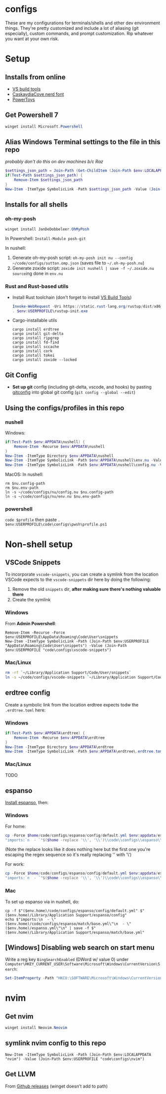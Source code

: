 # configs
These are my configurations for terminals/shells and other dev environment things. They're pretty customized and include a lot of aliasing (git especially), custom commands, and prompt customization. Rip whatever you want at your own risk.

# Setup
## Installs from online
- [VS build tools](https://visualstudio.microsoft.com/downloads/)
- [CaskaydiaCove nerd font](https://www.nerdfonts.com/font-downloads)
- [PowerToys](https://aka.ms/installpowertoys)

## Get Powershell 7
```powershell
winget install Microsoft.Powershell
```

## Alias Windows Terminal settings to the file in this repo
_probably don't do this on dev machines b/c Raz_
```powershell
$settings_json_path = Join-Path (Get-ChildItem (Join-Path $env:LOCALAPPDATA "Packages/Microsoft.WindowsTerminal_*"))[0].FullName "LocalState/settings.json"
if(Test-Path $settings_json_path) {
    Remove-Item $settings_json_path
}
New-Item -ItemType SymbolicLink -Path $settings_json_path -Value (Join-Path $env:USERPROFILE "code\configs\terminal.settings.json")
```

## Installs for all shells
### oh-my-posh
```powershell
winget install JanDeDobbeleer.OhMyPosh
```

In Powershell: `Install-Module posh-git`

In nushell:
1. Generate oh-my-posh script: `oh-my-posh init nu --config ~/code/configs/sutton.omp.json` (saves file to `~/.oh-my-posh.nu`)
1. Generate zoxide script: `zoxide init nushell | save -f ~/.zoxide.nu`
`source`ing done in `env.nu`

### Rust and Rust-based utils
- Install Rust toolchain (don't forget to install [VS Build Tools](https://visualstudio.microsoft.com/))
    ```powershell
    Invoke-WebRequest -Uri https://static.rust-lang.org/rustup/dist/x86_64-pc-windows-msvc/rustup-init.exe -OutFile $env:USERPROFILE\rustup-init.exe
    . $env:USERPROFILE\rustup-init.exe
    ```
- Cargo-installable utils
    ```
    cargo install erdtree
    cargo install git-delta
    cargo install ripgrep
    cargo install fd-find
    cargo install sccache
    cargo install cork
    cargo install tokei
    cargo install zoxide --locked
    ```

## Git Config
- **Set up git** config (including git-delta, vscode, and hooks) by pasting [gitconfig](./gitconfig) into global git config (`git config --global --edit`)

## Using the configs/profiles in this repo
### nushell
Windows:
```powershell
if(Test-Path $env:APPDATA\nushell) {
    Remove-Item -Recurse $env:APPDATA\nushell
}
New-Item -ItemType Directory $env:APPDATA\nushell
New-Item -ItemType SymbolicLink -Path $env:APPDATA\nushell\env.nu -Value (Join-Path $env:USERPROFILE "code\configs\nu\env.nu")
New-Item -ItemType SymbolicLink -Path $env:APPDATA\nushell\config.nu -Value (Join-Path $env:USERPROFILE "code\configs\nu\config.nu")
```
MacOS:
In nushell:
```
rm $nu.config-path
rm $nu.env-path
ln -s ~/code/configs/nu/config.nu $nu.config-path
ln -s ~/code/configs/nu/env.nu $nu.env-path
```

### powershell
`code $profile` then paste `. $env:USERPROFILE\code\configs\pwsh\profile.ps1`

# Non-shell setup

## VSCode Snippets
To incorporate `vscode-snippets`, you can create a symlink from the location VSCode expects to the `vscode-snippets` dir here by doing the following:
1. Remove the old `snippets` dir, **after making sure there's nothing valuable there**
2. Create the symlink
### Windows
From **Admin Powershell**:
```
Remove-Item -Recurse -Force $env:USERPROFILE\AppData\Roaming\Code\User\snippets
New-Item -ItemType SymbolicLink -Path (Join-Path $env:USERPROFILE "AppData\Roaming\Code\User\snippets") -Value (Join-Path $env:USERPROFILE "code\configs\vscode-snippets")
```
### Mac/Linux
```bash
rm -rf `~/Library/Application Support/Code/User/snippets`
ln -s ~/code/configs/vscode-snippets `~/Library/Application Support/Code/User/snippets`
```

## erdtree config
Create a symbolic link from the location erdtree expects todw the `.erdtree.toml` here:
### Windows
```powershell
if(Test-Path $env:APPDATA\erdtree) {
    Remove-Item -Recurse $env:APPDATA\erdtree
}
New-Item -ItemType Directory $env:APPDATA\erdtree
New-Item -ItemType SymbolicLink -Path $env:APPDATA\erdtree\.erdtree.toml -Value (Join-Path $env:USERPROFILE "code\configs\.erdtree.toml")
```
### Mac/Linux
TODO


## espanso
[Install espanso](https://espanso.org/install/), then:

### Windows
For home:
```powershell
cp -Force $home/code/configs/espanso/config/default.yml $env:appdata/espanso/config/
"imports:`n  - `"$($home -replace '\\', '\\')\\code\\configs\\espanso\\match\\base.yml`"" | Out-File -Force $env:appdata/espanso/match/base.yml
```
(Note the replace looks like it does nothing here but the first one you're escaping the regex sequence so it's really replacing '\' with '\\')

For work:
```powershell
cp -Force $home/code/configs/espanso/config/default.yml $env:appdata/espanso/config/
"imports:`n  - `"$($home -replace '\\', '\\')\\code\\configs\\espanso\\match\\base.yml`"`n  - `"$($home -replace '\\', '\\')\\OneDrive - Microsoft\\espanso.yaml`"" | Out-File -Force $env:appdata/espanso/match/base.yml
```

### Mac
To set up espanso via in nushell, do:
```nushell
cp -f $"($env.home)/code/configs/espanso/config/default.yml" $"($env.home)/Library/Application Support/espanso/config"
echo $"imports:\n  - \"($env.home)/code/configs/espanso/match/base.yml\"\n  - \"($env.home)/espanso.yml\"\n" | save -f $"($env.home)/Library/Application Support/espanso/match/base.yml"
```

## [Windows] Disabling web search on start menu
Write a reg key `BingSearchEnabled` (DWord w/ value 0) under `Computer\HKEY_CURRENT_USER\Software\Microsoft\Windows\CurrentVersion\Search`:

```powershell
Set-ItemProperty -Path "HKCU:\SOFTWARE\Microsoft\Windows\CurrentVersion\Search" -Name "BingSearchEnabled" -Value 0 -Type DWord
```

# nvim
## Get nvim
```powershell
winget install Neovim.Neovim
```

## symlink nvim config to this repo
```
New-Item -ItemType SymbolicLink -Path (Join-Path $env:LOCALAPPDATA "nvim") -Value (Join-Path $env:USERPROFILE "code\configs\nvim")
```

## Get LLVM
From [Github releases](https://github.com/llvm/llvm-project/releases) (winget doesn't add to path)



